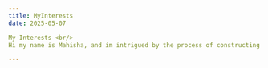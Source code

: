 ```yaml
---
title: MyInterests
date: 2025-05-07

My Interests <br/>
Hi my name is Mahisha, and im intrigued by the process of constructing Artificial Intelligence and the complex structure of its board spectrum.

---
```

